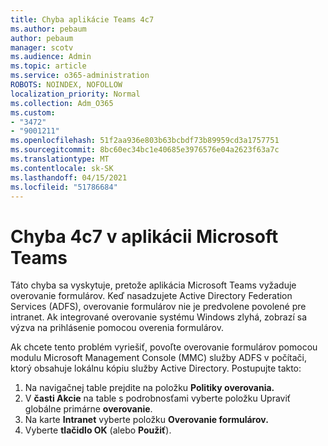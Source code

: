 ```yaml
---
title: Chyba aplikácie Teams 4c7
ms.author: pebaum
author: pebaum
manager: scotv
ms.audience: Admin
ms.topic: article
ms.service: o365-administration
ROBOTS: NOINDEX, NOFOLLOW
localization_priority: Normal
ms.collection: Adm_O365
ms.custom:
- "3472"
- "9001211"
ms.openlocfilehash: 51f2aa936e803b63bcbdf73b89959cd3a1757751
ms.sourcegitcommit: 8bc60ec34bc1e40685e3976576e04a2623f63a7c
ms.translationtype: MT
ms.contentlocale: sk-SK
ms.lasthandoff: 04/15/2021
ms.locfileid: "51786684"
---
```

# <a name="4c7-error-in-microsoft-teams"></a>Chyba 4c7 v aplikácii Microsoft Teams

Táto chyba sa vyskytuje, pretože aplikácia Microsoft Teams vyžaduje overovanie formulárov. Keď nasadzujete Active Directory Federation Services (ADFS), overovanie formulárov nie je predvolene povolené pre intranet. Ak integrované overovanie systému Windows zlyhá, zobrazí sa výzva na prihlásenie pomocou overenia formulárov.

Ak chcete tento problém vyriešiť, povoľte overovanie formulárov pomocou modulu Microsoft Management Console (MMC) služby ADFS v počítači, ktorý obsahuje lokálnu kópiu služby Active Directory. Postupujte takto: 

1. Na navigačnej table prejdite na položku **Politiky overovania.**
2. V **časti Akcie** na table s podrobnosťami vyberte položku Upraviť globálne primárne **overovanie**.
3. Na karte **Intranet** vyberte položku **Overovanie formulárov.**
4. Vyberte **tlačidlo OK** (alebo **Použiť**).